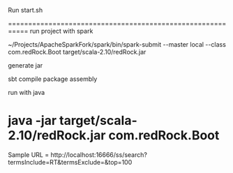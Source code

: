 Run start.sh

===========================================================
run project with spark

~/Projects/ApacheSparkFork/spark/bin/spark-submit --master local --class com.redRock.Boot target/scala-2.10/redRock.jar

generate jar

sbt compile package assembly

run with java

java -jar target/scala-2.10/redRock.jar com.redRock.Boot
=============================================================

Sample URL = http://localhost:16666/ss/search?termsInclude=RT&termsExclude=&top=100
